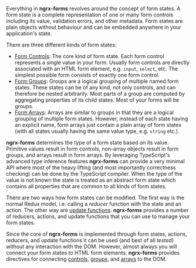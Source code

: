 Everything in **ngrx-forms** revolves around the concept of form states. A form state is a complete representation of one or many form controls including its value, validation errors, and other metadata. Form states are plain objects without behaviour and can be embedded anywhere in your application's state.

There are three different kinds of form states:

- [Form Controls](form-controls.md): The core kind of form state. Each form control represents a single value in your form. Usually form controls are directly associated with an HTML form element, e.g. `input`, `select`, etc. The simplest possible form consists of exactly one form control.
- [Form Groups](form-groups.md): Groups are a logical grouping of multiple named form states. These states can be of any kind, not only controls, and can therefore be nested arbitrarily. Most parts of a group are computed by aggregating properties of its child states. Most of your forms will be groups.
- [Form Arrays](form-arrays.md): Arrays are similar to groups in that they are a logical grouping of multiple form states. However, instead of each state having an explicit name, form arrays just contain a plain array of form states (with all states usually having the same value type, e.g. `string` etc.).

**ngrx-forms** determines the type of a form state based on its value. Primitive values result in form controls, non-array objects result in form groups, and arrays result in form arrays. By leveraging TypeScript's advanced type inference features **ngrx-forms** can provide a very minimal API where most of the heavy lifting (and most importantly correctness checking) can be done by the TypeScript compiler. When the type of the value is not known the state is treated as an abstract form state which contains all properties that are common to all kinds of form states.

There are two ways how form states can be modified. The first way is the normal Redux model, i.e. calling a _reducer_ function with the state and an action. The other way are [update functions](updating-the-state.md). **ngrx-forms** provides a number of reducers, actions, and update functions that you can use to manage your form states.

Since the core of **ngrx-forms** is implemented through form states, actions, reducers, and update functions it can be used (and best of all _tested_) without any interaction with the DOM. However, almost always you will connect your form states to HTML form elements. **ngrx-forms** provides directives for connecting [controls](form-controls.md#connecting-to-the-dom), [groups](form-groups.md#connecting-to-the-dom), and [arrays](form-arrays.md#connecting-to-the-dom) to the DOM.
